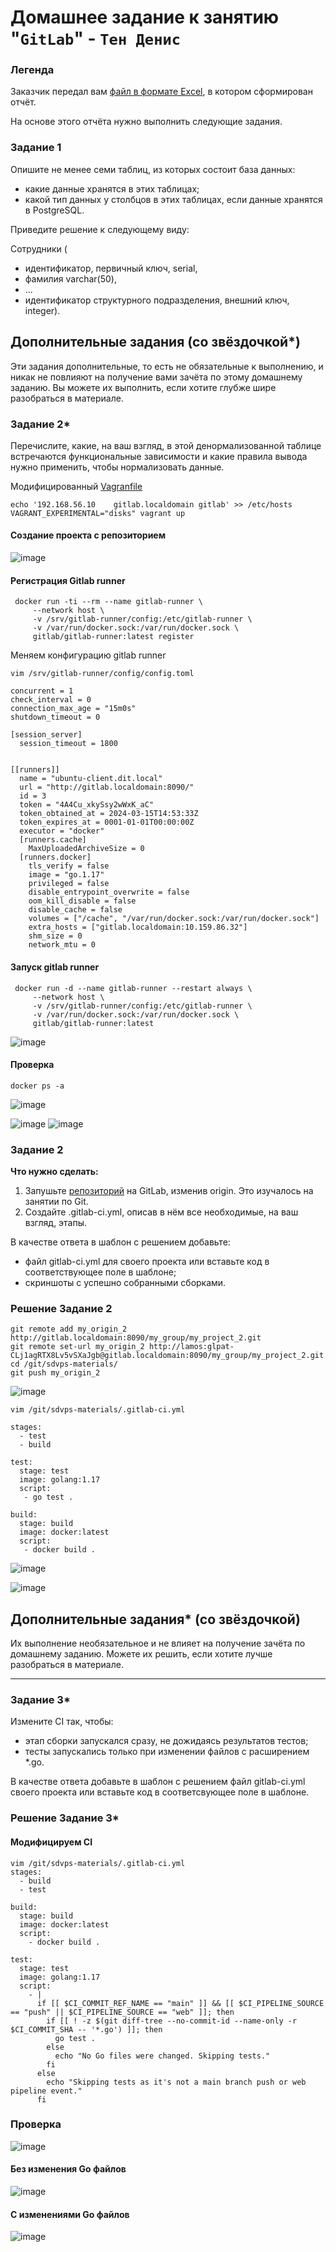# Домашнее задание к занятию "`GitLab`" - `Тен Денис`

### Легенда

Заказчик передал вам [файл в формате Excel](https://github.com/netology-code/sdb-homeworks/blob/main/resources/hw-12-1.xlsx), в котором сформирован отчёт. 

На основе этого отчёта нужно выполнить следующие задания.

### Задание 1

Опишите не менее семи таблиц, из которых состоит база данных:

- какие данные хранятся в этих таблицах;
- какой тип данных у столбцов в этих таблицах, если данные хранятся в PostgreSQL.

Приведите решение к следующему виду:

Сотрудники (

- идентификатор, первичный ключ, serial,
- фамилия varchar(50),
- ...
- идентификатор структурного подразделения, внешний ключ, integer).

## Дополнительные задания (со звёздочкой*)
Эти задания дополнительные, то есть не обязательные к выполнению, и никак не повлияют на получение вами зачёта по этому домашнему заданию. Вы можете их выполнить, если хотите глубже шире разобраться в материале.


### Задание 2*

Перечислите, какие, на ваш взгляд, в этой денормализованной таблице встречаются функциональные зависимости и какие правила вывода нужно применить, чтобы нормализовать данные.


Модифицированный [Vagranfile](https://github.com/killakazzak/8-2-sdvps-materials-hw/blob/main/gitlab/Vagrantfile)

```
echo '192.168.56.10    gitlab.localdomain gitlab' >> /etc/hosts
VAGRANT_EXPERIMENTAL="disks" vagrant up
```
#### Создание проекта с репозиторием

![image](https://github.com/killakazzak/8-3-gitlab-hw/assets/32342205/69e6ecc4-2c84-4e84-a40d-27c079e76af6)


#### Регистрация Gitlab runner

```
 docker run -ti --rm --name gitlab-runner \
     --network host \
     -v /srv/gitlab-runner/config:/etc/gitlab-runner \
     -v /var/run/docker.sock:/var/run/docker.sock \
     gitlab/gitlab-runner:latest register
```
Меняем конфигурацию gitlab runner
```
vim /srv/gitlab-runner/config/config.toml
```
```
concurrent = 1
check_interval = 0
connection_max_age = "15m0s"
shutdown_timeout = 0

[session_server]
  session_timeout = 1800


[[runners]]
  name = "ubuntu-client.dit.local"
  url = "http://gitlab.localdomain:8090/"
  id = 3
  token = "4A4Cu_xkySsy2wWxK_aC"
  token_obtained_at = 2024-03-15T14:53:33Z
  token_expires_at = 0001-01-01T00:00:00Z
  executor = "docker"
  [runners.cache]
    MaxUploadedArchiveSize = 0
  [runners.docker]
    tls_verify = false
    image = "go.1.17"
    privileged = false
    disable_entrypoint_overwrite = false
    oom_kill_disable = false
    disable_cache = false
    volumes = ["/cache", "/var/run/docker.sock:/var/run/docker.sock"]
    extra_hosts = ["gitlab.localdomain:10.159.86.32"]
    shm_size = 0
    network_mtu = 0
```
#### Запуск gitlab runner

```
 docker run -d --name gitlab-runner --restart always \
     --network host \
     -v /srv/gitlab-runner/config:/etc/gitlab-runner \
     -v /var/run/docker.sock:/var/run/docker.sock \
     gitlab/gitlab-runner:latest
```
![image](https://github.com/killakazzak/8-3-gitlab-hw/assets/32342205/e7b91872-f6e2-421c-84d1-99f8ac894d2d)
#### Проверка
```
docker ps -a
```
![image](https://github.com/killakazzak/8-3-gitlab-hw/assets/32342205/472b3f2f-1d77-430c-ae64-cb7226f1c023)

![image](https://github.com/killakazzak/8-3-gitlab-hw/assets/32342205/c0eb867b-d861-452b-86d1-9d7b86212510)
![image](https://github.com/killakazzak/8-3-gitlab-hw/assets/32342205/11f6b0be-dcc0-4728-8f19-69024c0af8d5)


### Задание 2

**Что нужно сделать:**

1. Запушьте [репозиторий](https://github.com/netology-code/sdvps-materials/tree/main/gitlab) на GitLab, изменив origin. Это изучалось на занятии по Git.
2. Создайте .gitlab-ci.yml, описав в нём все необходимые, на ваш взгляд, этапы.

В качестве ответа в шаблон с решением добавьте: 
   
 * файл gitlab-ci.yml для своего проекта или вставьте код в соответствующее поле в шаблоне; 
 * скриншоты с успешно собранными сборками.
 
### Решение Задание 2

```
git remote add my_origin_2 http://gitlab.localdomain:8090/my_group/my_project_2.git
git remote set-url my_origin_2 http://lamos:glpat-CLj1agRTX8Lv5vSXaJgb@gitlab.localdomain:8090/my_group/my_project_2.git
cd /git/sdvps-materials/
git push my_origin_2
```
![image](https://github.com/killakazzak/8-3-gitlab-hw/assets/32342205/d9da5983-f9bc-45a6-89c1-a7b1c23859fe)

```
vim /git/sdvps-materials/.gitlab-ci.yml
```
```
stages:
  - test
  - build

test:
  stage: test
  image: golang:1.17
  script: 
   - go test .

build:
  stage: build
  image: docker:latest
  script:
   - docker build .
```


![image](https://github.com/killakazzak/8-3-gitlab-hw/assets/32342205/3f3371f4-8ede-434b-98e3-f3fb9e58c73b)

![image](https://github.com/killakazzak/8-3-gitlab-hw/assets/32342205/e3939e0b-6a52-4ff2-8451-299c6a627743)


## Дополнительные задания* (со звёздочкой)

Их выполнение необязательное и не влияет на получение зачёта по домашнему заданию. Можете их решить, если хотите лучше разобраться в материале.

---

### Задание 3*

Измените CI так, чтобы:

 - этап сборки запускался сразу, не дожидаясь результатов тестов;
 - тесты запускались только при изменении файлов с расширением *.go.

В качестве ответа добавьте в шаблон с решением файл gitlab-ci.yml своего проекта или вставьте код в соответсвующее поле в шаблоне.

### Решение Задание 3*

#### Модифицируем CI

```
vim /git/sdvps-materials/.gitlab-ci.yml
stages:
  - build
  - test

build:
  stage: build
  image: docker:latest
  script:
    - docker build .

test:
  stage: test
  image: golang:1.17
  script:
    - |
      if [[ $CI_COMMIT_REF_NAME == "main" ]] && [[ $CI_PIPELINE_SOURCE == "push" || $CI_PIPELINE_SOURCE == "web" ]]; then
        if [[ ! -z $(git diff-tree --no-commit-id --name-only -r $CI_COMMIT_SHA -- '*.go') ]]; then
          go test .
        else
          echo "No Go files were changed. Skipping tests."
        fi
      else
        echo "Skipping tests as it's not a main branch push or web pipeline event."
      fi
```

### Проверка

![image](https://github.com/killakazzak/8-3-gitlab-hw/assets/32342205/e2191978-5c03-40e2-8145-4b10161b1768)

#### Без изменения Go файлов
![image](https://github.com/killakazzak/8-3-gitlab-hw/assets/32342205/43f6cd94-2bcb-41c7-8211-b496153c0d47)
#### C изменениями Go файлов
![image](https://github.com/killakazzak/8-3-gitlab-hw/assets/32342205/2a3c0497-53ef-4a21-9c7a-802b3a3ac48d)







